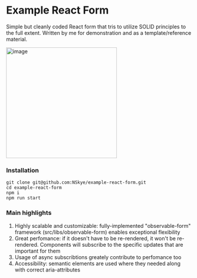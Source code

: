 # Example React Form

Simple but cleanly coded React form that tris to utilize SOLID principles to the full extent. Written by me for demonstration and as a template/reference material.

<img width="300" alt="image" src="https://user-images.githubusercontent.com/30626748/226417620-cdb9069c-ff52-430d-b66f-4689f26c92ba.png">

### Installation

```
git clone git@github.com:NSkye/example-react-form.git
cd example-react-form
npm i
npm run start
```

### Main highlights

1. Highly scalable and customizable: fully-implemented "observable-form" framework (src/libs/observable-form) enables exceptional flexibility
2. Great perfomance: if it doesn't have to be re-rendered, it won't be re-rendered. Components will subscribe to the specific updates that are important for them
3. Usage of async subscribtions greately contribute to perfomance too
4. Accessibility: semantic elements are used where they needed along with correct aria-attributes
